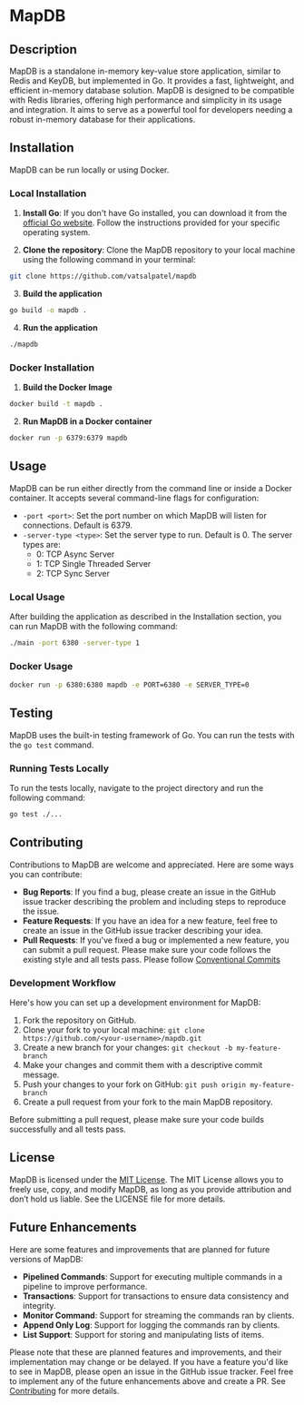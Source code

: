 # MapDB

## Description

MapDB is a standalone in-memory key-value store application, similar to Redis and KeyDB, but implemented in Go. It provides a fast, lightweight, and efficient in-memory database solution. MapDB is designed to be compatible with Redis libraries, offering high performance and simplicity in its usage and integration. It aims to serve as a powerful tool for developers needing a robust in-memory database for their applications.
## Installation

MapDB can be run locally or using Docker. 

### Local Installation

1. **Install Go**: If you don't have Go installed, you can download it from the [official Go website](https://golang.org/dl/). Follow the instructions provided for your specific operating system.

1. **Clone the repository**: Clone the MapDB repository to your local machine using the following command in your terminal:
```bash
git clone https://github.com/vatsalpatel/mapdb
```

3. **Build the application**
```bash
go build -o mapdb .
```

4. **Run the application**
```bash
./mapdb
```

### Docker Installation

1. **Build the Docker Image**
```bash
docker build -t mapdb .
```

2. **Run MapDB in a Docker container**
```bash
docker run -p 6379:6379 mapdb
```
## Usage

MapDB can be run either directly from the command line or inside a Docker container. It accepts several command-line flags for configuration:

- `-port <port>`: Set the port number on which MapDB will listen for connections. Default is 6379.
- `-server-type <type>`: Set the server type to run. Default is 0. The server types are:
    - 0: TCP Async Server
    - 1: TCP Single Threaded Server
    - 2: TCP Sync Server

### Local Usage

After building the application as described in the Installation section, you can run MapDB with the following command:

```bash
./main -port 6380 -server-type 1
```
### Docker Usage

```bash
docker run -p 6380:6380 mapdb -e PORT=6380 -e SERVER_TYPE=0
```

## Testing

MapDB uses the built-in testing framework of Go. You can run the tests with the `go test` command.

### Running Tests Locally

To run the tests locally, navigate to the project directory and run the following command:

```bash
go test ./...
```

## Contributing

Contributions to MapDB are welcome and appreciated. Here are some ways you can contribute:

- **Bug Reports**: If you find a bug, please create an issue in the GitHub issue tracker describing the problem and including steps to reproduce the issue.
- **Feature Requests**: If you have an idea for a new feature, feel free to create an issue in the GitHub issue tracker describing your idea.
- **Pull Requests**: If you've fixed a bug or implemented a new feature, you can submit a pull request. Please make sure your code follows the existing style and all tests pass. Please follow [Conventional Commits](https://www.conventionalcommits.org/en/v1.0.0/#summary)

### Development Workflow

Here's how you can set up a development environment for MapDB:

1. Fork the repository on GitHub.
2. Clone your fork to your local machine: `git clone https://github.com/<your-username>/mapdb.git`
3. Create a new branch for your changes: `git checkout -b my-feature-branch`
4. Make your changes and commit them with a descriptive commit message.
5. Push your changes to your fork on GitHub: `git push origin my-feature-branch`
6. Create a pull request from your fork to the main MapDB repository.

Before submitting a pull request, please make sure your code builds successfully and all tests pass.

## License

MapDB is licensed under the [MIT License](LICENSE). The MIT License allows you to freely use, copy, and modify MapDB, as long as you provide attribution and don’t hold us liable. See the LICENSE file for more details.

## Future Enhancements

Here are some features and improvements that are planned for future versions of MapDB:

- **Pipelined Commands**: Support for executing multiple commands in a pipeline to improve performance.
- **Transactions**: Support for transactions to ensure data consistency and integrity.
- **Monitor Command**: Support for streaming the commands ran by clients.
- **Append Only Log**: Support for logging the commands ran by clients.
- **List Support**: Support for storing and manipulating lists of items.

Please note that these are planned features and improvements, and their implementation may change or be delayed. If you have a feature you'd like to see in MapDB, please open an issue in the GitHub issue tracker.
Feel free to implement any of the future enhancements above and create a PR. See [Contributing](#contributing) for more details.